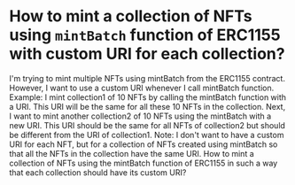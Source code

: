 
# How to mint a collection of NFTs using `mintBatch` function of ERC1155 with custom URI for each collection?

I'm trying to mint multiple NFTs using mintBatch from the ERC1155 contract. However, I want to use a custom URI whenever I call mintBatch function.
Example: I mint collection1 of 10 NFTs by calling the mintBatch function with a URI. This URI will be the same for all these 10 NFTs in the collection. Next, I want to mint another collection2 of 10 NFTs using the mintBatch with a new URI. This URI should be the same for all NFTs of collection2 but should be different from the URI of collection1.
Note: I don't want to have a custom URI for each NFT, but for a collection of NFTs created using mintBatch so that all the NFTs in the collection have the same URI.
How to mint a collection of NFTs using the mintBatch function of ERC1155 in such a way that each collection should have its custom URI?

        